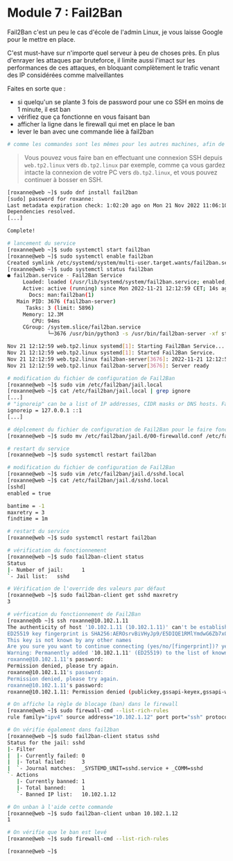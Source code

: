 # Module 7 : Fail2Ban

Fail2Ban c'est un peu le cas d'école de l'admin Linux, je vous laisse Google pour le mettre en place.

C'est must-have sur n'importe quel serveur à peu de choses près. En plus d'enrayer les attaques par bruteforce, il limite aussi l'imact sur les performances de ces attaques, en bloquant complètement le trafic venant des IP considérées comme malveillantes

Faites en sorte que :

- si quelqu'un se plante 3 fois de password pour une co SSH en moins de 1 minute, il est ban
- vérifiez que ça fonctionne en vous faisant ban
- afficher la ligne dans le firewall qui met en place le ban
- lever le ban avec une commande liée à fail2ban

```sh
# comme les commandes sont les mêmes pour les autres machines, afin de ne pas surcharger le tp je ne les ai pas mises dedans
```

> Vous pouvez vous faire ban en effectuant une connexion SSH depuis `web.tp2.linux` vers `db.tp2.linux` par exemple, comme ça vous gardez intacte la connexion de votre PC vers `db.tp2.linux`, et vous pouvez continuer à bosser en SSH.

```sh
[roxanne@web ~]$ sudo dnf install fail2ban
[sudo] password for roxanne:
Last metadata expiration check: 1:02:20 ago on Mon 21 Nov 2022 11:06:10 CET.
Dependencies resolved.
[...]

Complete!
```

```sh
# lancement du service
[roxanne@web ~]$ sudo systemctl start fail2ban
[roxanne@web ~]$ sudo systemctl enable fail2ban
Created symlink /etc/systemd/system/multi-user.target.wants/fail2ban.service → /usr/lib/systemd/system/fail2ban.service.
[roxanne@web ~]$ sudo systemctl status fail2ban
● fail2ban.service - Fail2Ban Service
     Loaded: loaded (/usr/lib/systemd/system/fail2ban.service; enabled; ven>
     Active: active (running) since Mon 2022-11-21 12:12:59 CET; 14s ago
       Docs: man:fail2ban(1)
   Main PID: 3676 (fail2ban-server)
      Tasks: 3 (limit: 5896)
     Memory: 12.3M
        CPU: 94ms
     CGroup: /system.slice/fail2ban.service
             └─3676 /usr/bin/python3 -s /usr/bin/fail2ban-server -xf start

Nov 21 12:12:59 web.tp2.linux systemd[1]: Starting Fail2Ban Service...
Nov 21 12:12:59 web.tp2.linux systemd[1]: Started Fail2Ban Service.
Nov 21 12:12:59 web.tp2.linux fail2ban-server[3676]: 2022-11-21 12:12:59,36>
Nov 21 12:12:59 web.tp2.linux fail2ban-server[3676]: Server ready
```

```sh
# modification du fichier de configuration de Fail2Ban
[roxanne@web ~]$ sudo vim /etc/fail2ban/jail.local
[roxanne@web ~]$ cat /etc/fail2ban/jail.local | grep ignore
[...]
# "ignoreip" can be a list of IP addresses, CIDR masks or DNS hosts. Fail2ban
ignoreip = 127.0.0.1 ::1
[...]
```

```sh
# déplcement du fichier de configuration de Fail2Ban pour le faire fonctionner avec firewalld au lieu de iptables
[roxanne@web ~]$ sudo mv /etc/fail2ban/jail.d/00-firewalld.conf /etc/fail2ban/jail.d/00-firewalld.local
```

```sh
# restart du service
[roxanne@web ~]$ sudo systemctl restart fail2ban
```

```sh
# modification du fichier de configuration de Fail2Ban
[roxanne@web ~]$ sudo vim /etc/fail2ban/jail.d/sshd.local
[roxanne@web ~]$ cat /etc/fail2ban/jail.d/sshd.local
[sshd]
enabled = true

bantime = -1
maxretry = 3
findtime = 1m
```

```sh
# restart du service
[roxanne@web ~]$ sudo systemctl restart fail2ban

# vérification du fonctionnement
[roxanne@web ~]$ sudo fail2ban-client status
Status
|- Number of jail:      1
`- Jail list:   sshd

# Vérification de l'override des valeurs par défaut
[roxanne@web ~]$ sudo fail2ban-client get sshd maxretry
3
```

```sh
# vérfication du fonctionnement de Fail2Ban
[roxanne@db ~]$ ssh roxanne@10.102.1.11
The authenticity of host '10.102.1.11 (10.102.1.11)' can't be established.
ED25519 key fingerprint is SHA256:AEROsrvBiVHyJp9/E5DIQE1RMlYmdwG6Zb7x0FnJOq0.
This key is not known by any other names
Are you sure you want to continue connecting (yes/no/[fingerprint])? yes
Warning: Permanently added '10.102.1.11' (ED25519) to the list of known hosts.
roxanne@10.102.1.11's password:
Permission denied, please try again.
roxanne@10.102.1.11's password:
Permission denied, please try again.
roxanne@10.102.1.11's password:
roxanne@10.102.1.11: Permission denied (publickey,gssapi-keyex,gssapi-with-mic,password).
```

```sh
# On affiche la règle de blocage (ban) dans le firewall
[roxanne@web ~]$ sudo firewall-cmd --list-rich-rules
rule family="ipv4" source address="10.102.1.12" port port="ssh" protocol="tcp" reject type="icmp-port-unreachable"

# On vérifie également dans fail2ban
[roxanne@web ~]$ sudo fail2ban-client status sshd
Status for the jail: sshd
|- Filter
|  |- Currently failed: 0
|  |- Total failed:     3
|  `- Journal matches:  _SYSTEMD_UNIT=sshd.service + _COMM=sshd
`- Actions
   |- Currently banned: 1
   |- Total banned:     1
   `- Banned IP list:   10.102.1.12
```

```sh
# On unban à l'aide cette commande
[roxanne@web ~]$ sudo fail2ban-client unban 10.102.1.12
1

# On vérifie que le ban est levé
[roxanne@web ~]$ sudo firewall-cmd --list-rich-rules

[roxanne@web ~]$
```

